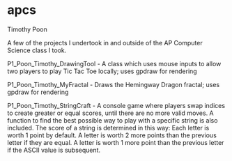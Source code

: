# apcs

Timothy Poon

A few of the projects I undertook in and outside of the AP Computer Science class I took.

P1_Poon_Timothy_DrawingTool - A class which uses mouse inputs to allow two players to play Tic Tac Toe locally; uses gpdraw for rendering

P1_Poon_Timothy_MyFractal - Draws the Hemingway Dragon fractal; uses gpdraw for rendering

P1_Poon_Timothy_StringCraft - A console game where players swap indices to create greater or equal scores, until there are no more valid moves. A function to find the best possible way to play with a specific string is also included. The score of a string is determined in this way:
Each letter is worth 1 point by default.
A letter is worth 2 more points than the previous letter if they are equal.
A letter is worth 1 more point than the previous letter if the ASCII value is subsequent.
